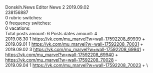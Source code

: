 Donskih.News	Editor News 2 2019.09.02\
238156887\
0 rubric switches:\
0 frequency switches:\
0 vacations:\
Total posts amount: 6	Posts dates amount: 4\
2019.08.30 1 https://vk.com/mu_marvel?w=wall-17592208_69939 + \
2019.09.01 1 https://vk.com/mu_marvel?w=wall-17592208_70031 + \
2019.09.02 3 https://vk.com/mu_marvel?w=wall-17592208_69941 + https://vk.com/mu_marvel?w=wall-17592208_69940 + https://vk.com/mu_marvel?w=wall-17592208_70028 - \
2019.09.04 1 https://vk.com/mu_marvel?w=wall-17592208_70023 + \
